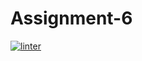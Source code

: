 # Assignment-6
 [![linter](https://github.com/dylan-stepa/Assignment-6/workflows/linter/badge.svg)](https://github.com/marketplace/actions/super-linter)      
